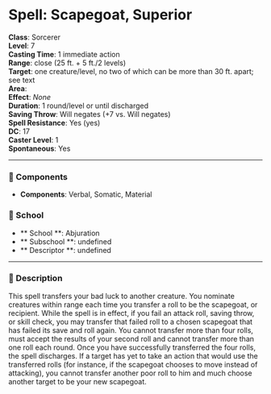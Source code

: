 
# Spell: Scapegoat, Superior
**Class**: Sorcerer  
**Level**: 7  
**Casting Time**: 1 immediate action  
**Range**: close (25 ft. + 5 ft./2 levels)  
**Target**: one creature/level, no two of which can be more than 30 ft. apart; see text  
**Area**:   
**Effect**: _None_  
**Duration**: 1 round/level or until discharged  
**Saving Throw**: Will negates (+7 vs. Will negates)  
**Spell Resistance**: Yes (yes)  
**DC**: 17  
**Caster Level**: 1  
**Spontaneous**: Yes

---

### 🔮 Components
- **Components**: Verbal, Somatic, Material

### 🏫 School
- ** School **: Abjuration
- ** Subschool **: undefined
- ** Descriptor **: undefined
---

### 📜 Description
This spell transfers your bad luck to another creature. You nominate creatures within range each time you transfer a roll to be the scapegoat, or recipient. While the spell is in effect, if you fail an attack roll, saving throw, or skill check, you may transfer that failed roll to a chosen scapegoat that has failed its save and roll again. You cannot transfer more than four rolls, must accept the results of your second roll and cannot transfer more than one roll each round. Once you have successfully transferred the four rolls, the spell discharges. If a target has yet to take an action that would use the transferred rolls (for instance, if the scapegoat chooses to move instead of attacking), you cannot transfer another poor roll to him and much choose another target to be your new scapegoat.

